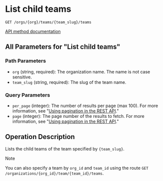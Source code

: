 # List child teams

`GET /orgs/{org}/teams/{team_slug}/teams`

[API method documentation](https://docs.github.com/rest/teams/teams#list-child-teams)

## All Parameters for "List child teams"

### Path Parameters

- `org` (string, required): The organization name. The name is not case sensitive.
- `team_slug` (string, required): The slug of the team name.
### Query Parameters

- `per_page` (integer): The number of results per page (max 100). For more information, see "[Using pagination in the REST API](https://docs.github.com/rest/using-the-rest-api/using-pagination-in-the-rest-api)."
- `page` (integer): The page number of the results to fetch. For more information, see "[Using pagination in the REST API](https://docs.github.com/rest/using-the-rest-api/using-pagination-in-the-rest-api)."

## Operation Description

Lists the child teams of the team specified by `{team_slug}`.

> [!NOTE]
> You can also specify a team by `org_id` and `team_id` using the route `GET /organizations/{org_id}/team/{team_id}/teams`.
